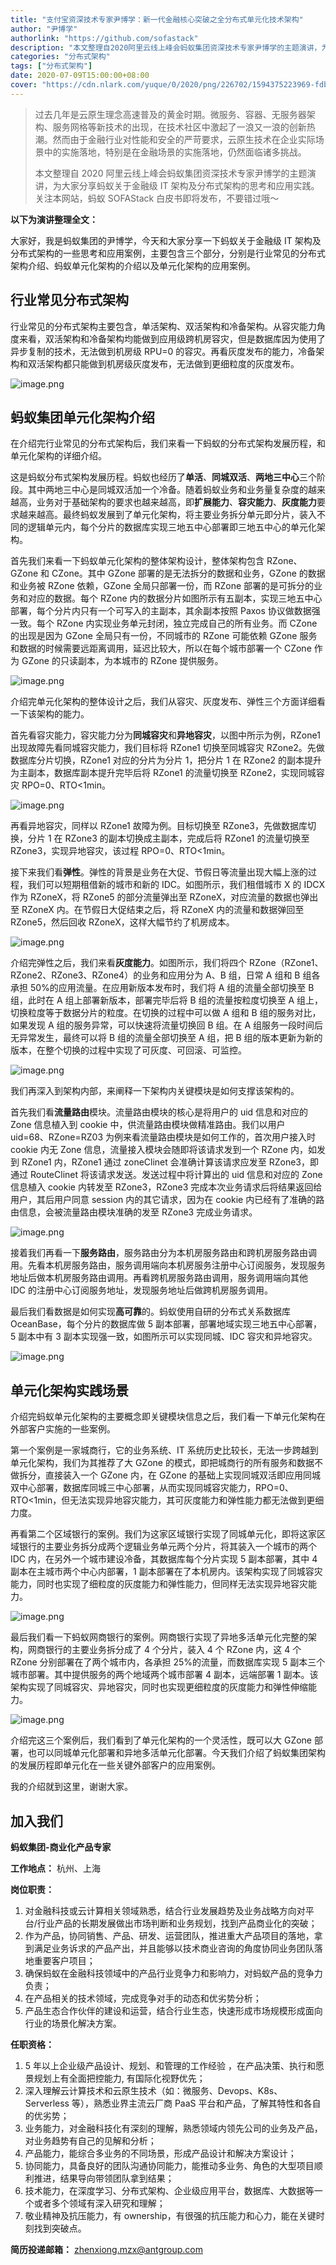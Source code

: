 ```yaml
---
title: "支付宝资深技术专家尹博学：新一代金融核心突破之全分布式单元化技术架构"
author: "尹博学"
authorlink: "https://github.com/sofastack"
description: "本文整理自2020阿里云线上峰会蚂蚁集团资深技术专家尹博学的主题演讲，为大家分享蚂蚁关于金融级 IT 架构及分布式架构的思考和应用实践。"
categories: "分布式架构"
tags: ["分布式架构"]
date: 2020-07-09T15:00:00+08:00
cover: "https://cdn.nlark.com/yuque/0/2020/png/226702/1594375223969-fdba52c1-8129-4298-80aa-71b54e1f3ccd.png"
---
```


> 过去几年是云原生理念高速普及的黄金时期。微服务、容器、无服务器架构、服务网格等新技术的出现，在技术社区中激起了一浪又一浪的创新热潮。然而由于金融行业对性能和安全的严苛要求，云原生技术在企业实际场景中的实施落地，特别是在金融场景的实施落地，仍然面临诸多挑战。
> 
> 本文整理自 2020 阿里云线上峰会蚂蚁集团资深技术专家尹博学的主题演讲，为大家分享蚂蚁关于金融级 IT 架构及分布式架构的思考和应用实践。关注本网站，蚂蚁 SOFAStack 白皮书即将发布，不要错过哦～

**以下为演讲整理全文：**

大家好，我是蚂蚁集团的尹博学，今天和大家分享一下蚂蚁关于金融级 IT 架构及分布式架构的一些思考和应用案例，主要包含三个部分，分别是行业常见的分布式架构介绍、蚂蚁单元化架构的介绍以及单元化架构的应用案例。

## 行业常见分布式架构

行业常见的分布式架构主要包含，单活架构、双活架构和冷备架构。从容灾能力角度来看，双活架构和冷备架构均能做到应用级跨机房容灾，但是数据库因为使用了异步复制的技术，无法做到机房级 RPU=0 的容灾。再看灰度发布的能力，冷备架构和双活架构都只能做到机房级灰度发布，无法做到更细粒度的灰度发布。

![image.png](https://cdn.nlark.com/yuque/0/2020/png/226702/1594374555130-1bb28aa7-297a-4a5a-940b-72bc26582981.png)

## 蚂蚁集团单元化架构介绍

在介绍完行业常见的分布式架构后，我们来看一下蚂蚁的分布式架构发展历程，和单元化架构的详细介绍。

这是蚂蚁分布式架构发展历程。蚂蚁也经历了**单活**、**同城双活**、**两地三中心**三个阶段。其中两地三中心是同城双活加一个冷备。随着蚂蚁业务和业务量复杂度的越来越高，业务对于基础架构的要求也越来越高，即**扩展能力**、**容灾能力**、**灰度能力**要求越来越高。最终蚂蚁发展到了单元化架构，将主要业务拆分单元即分片，装入不同的逻辑单元内，每个分片的数据库实现三地五中心部署即三地五中心的单元化架构。

首先我们来看一下蚂蚁单元化架构的整体架构设计，整体架构包含 RZone、GZone 和 CZone。其中 GZone 部署的是无法拆分的数据和业务，GZone 的数据和业务被 RZone 依赖，GZone 全局只部署一份，而 RZone 部署的是可拆分的业务和对应的数据。每个 RZone 内的数据分片如图所示有五副本，实现三地五中心部署，每个分片内只有一个可写入的主副本，其余副本按照 Paxos 协议做数据强一致。每个 RZone 内实现业务单元封闭，独立完成自己的所有业务。而 CZone 的出现是因为 GZone 全局只有一份，不同城市的 RZone 可能依赖 GZone 服务和数据的时候需要远距离调用，延迟比较大，所以在每个城市部署一个 CZone 作为 GZone 的只读副本，为本城市的 RZone 提供服务。

![image.png](https://cdn.nlark.com/yuque/0/2020/png/226702/1594374621088-6e0fb3d7-8a26-4242-89bc-ac6fa7a75d10.png)

介绍完单元化架构的整体设计之后，我们从容灾、灰度发布、弹性三个方面详细看一下该架构的能力。

首先看容灾能力，容灾能力分为**同城容灾**和**异地容灾**，以图中所示为例，RZone1 出现故障先看同城容灾能力，我们目标将 RZone1 切换至同城容灾 RZone2。先做数据库分片切换，RZone1 对应的分片为分片 1，把分片 1 在 RZone2 的副本提升为主副本，数据库副本提升完毕后将 RZone1 的流量切换至 RZone2，实现同城容灾 RPO=0、RTO<1min。

![image.png](https://cdn.nlark.com/yuque/0/2020/png/226702/1594374630360-be512a55-9f54-457a-96df-8a897d3aff8b.png)

再看异地容灾，同样以 RZone1 故障为例。目标切换至 RZone3，先做数据库切换，分片 1 在 RZone3 的副本切换成主副本，完成后将 RZone1 的流量切换至 RZone3，实现异地容灾，该过程 RPO=0、RTO<1min。

接下来我们看**弹性**。弹性的背景是业务在大促、节假日等流量出现大幅上涨的过程，我们可以短期租借新的城市和新的 IDC。如图所示，我们租借城市 X 的 IDCX 作为 RZoneX，将 RZone5 的部分流量弹出至 RZoneX，对应流量的数据也弹出至 RZoneX 内。在节假日大促结束之后，将 RZoneX 内的流量和数据弹回至 RZone5，然后回收 RZoneX，这样大幅节约了机房成本。

![image.png](https://cdn.nlark.com/yuque/0/2020/png/226702/1594374640122-8a96632b-4cff-4e03-a272-b4a1602bba84.png)

介绍完弹性之后，我们来看**灰度能力**。如图所示，我们将四个 RZone（RZone1、RZone2、RZone3、RZone4）的业务和应用分为 A、B 组，日常 A 组和 B 组各承担 50%的应用流量。在应用新版本发布时，我们将 A 组的流量全部切换至 B 组，此时在 A 组上部署新版本，部署完毕后将 B 组的流量按粒度切换至 A 组上，切换粒度等于数据分片的粒度。在切换的过程中可以做 A 组和 B 组的服务对比，如果发现 A 组的服务异常，可以快速将流量切换回 B 组。在 A 组服务一段时间后无异常发生，最终可以将 B 组的流量全部切换至 A 组，把 B 组的版本更新为新的版本，在整个切换的过程中实现了可灰度、可回滚、可监控。

![image.png](https://cdn.nlark.com/yuque/0/2020/png/226702/1594374648450-b552ae7c-78c0-4f07-9ff9-f24d4cfe7e60.png)

我们再深入到架构内部，来阐释一下架构内关键模块是如何支撑该架构的。

首先我们看**流量路由**模块。流量路由模块的核心是将用户的 uid 信息和对应的 Zone 信息植入到 cookie 中，供流量路由模块做精准路由。我们以用户 uid=68、RZone=RZ03 为例来看流量路由模块是如何工作的，首次用户接入时 cookie 内无 Zone 信息，流量接入模块会随即将该请求发到一个 RZone 内，如发到 RZone1 内，RZone1 通过 zoneClinet 会准确计算该请求应发至 RZone3，即通过 RouteClinet 将该请求发送。发送过程中将计算出的 uid 信息和对应的 Zone 信息植入 cookie 内转发至 RZone3，RZone3 完成本次业务请求后将结果返回给用户，其后用户同意 session 内的其它请求，因为在 cookie 内已经有了准确的路由信息，会被流量路由模块准确的发至 RZone3 完成业务请求。

![image.png](https://cdn.nlark.com/yuque/0/2020/png/226702/1594374657765-0209e989-19db-43b1-bca2-430209e3e71e.png)

接着我们再看一下**服务路由**，服务路由分为本机房服务路由和跨机房服务路由调用。先看本机房服务路由，服务调用端向本机房服务注册中心订阅服务，发现服务地址后做本机房服务路由调用。再看跨机房服务路由调用，服务调用端向其他 IDC 的注册中心订阅服务地址，发现服务地址后做跨机房服务调用。

最后我们看数据是如何实现**高可靠**的。蚂蚁使用自研的分布式关系数据库 OceanBase，每个分片的数据库做 5 副本部署，部署地域实现三地五中心部署，5 副本中有 3 副本实现强一致，如图所示可以实现同城、IDC 容灾和异地容灾。

![image.png](https://cdn.nlark.com/yuque/0/2020/png/226702/1594374666702-1ddd0713-9d9b-42f1-a01a-e98ba8e11c1c.png)

## 单元化架构实践场景

介绍完蚂蚁单元化架构的主要概念即关键模块信息之后，我们看一下单元化架构在外部客户实施的一些案例。

第一个案例是一家城商行，它的业务系统、IT 系统历史比较长，无法一步跨越到单元化架构，我们为其推荐了大 GZone 的模式，即把城商行的所有服务和数据不做拆分，直接装入一个 GZone 内，在 GZone 的基础上实现同城双活即应用同城双中心部署，数据库同城三中心部署，从而实现同城容灾能力，RPO=0、RTO<1min，但无法实现异地容灾能力，其可灰度能力和弹性能力都无法做到更细力度。

再看第二个区域银行的案例。我们为这家区域银行实现了同城单元化，即将这家区域银行的主要业务拆分成两个逻辑业务单元两个分片，将其装入一个城市的两个 IDC 内，在另外一个城市建设冷备，其数据库每个分片实现 5 副本部署，其中 4 副本在主城市两个中心内部署，1 副本部署在了本机房内。该架构实现了同城容灾能力，同时也实现了细粒度的灰度能力和弹性能力，但同样无法实现异地容灾能力。

![image.png](https://cdn.nlark.com/yuque/0/2020/png/226702/1594374674660-a6c79dfa-8176-4fe1-b535-a46faea09560.png)

最后我们看一下蚂蚁网商银行的案例。网商银行实现了异地多活单元化完整的架构，网商银行的主要业务拆分成了 4 个分片，装入 4 个 RZone 内，这 4 个 RZone 分别部署在了两个城市内，各承担 25%的流量，而数据库实现 5 副本三个城市部署。其中提供服务的两个地域两个城市部署 4 副本，远端部署 1 副本。该架构实现了同城容灾、异地容灾，同时也实现更细粒度的灰度能力和弹性伸缩能力。

![image.png](https://cdn.nlark.com/yuque/0/2020/png/226702/1594374682748-b650cd90-10d5-4edb-b402-c902eea64a2b.png)

介绍完这三个案例后，我们看到了单元化架构的一个灵活性，既可以大 GZone 部署，也可以同城单元化部署和异地多活单元化部署。今天我们介绍了蚂蚁集团架构的发展历程即单元化在一些关键外部客户的应用案例。

我的介绍就到这里，谢谢大家。

## 加入我们

**蚂蚁集团-商业化产品专家**

**工作地点：** 杭州、上海

**岗位职责：**

1. 对金融科技或云计算相关领域熟悉，结合行业发展趋势及业务战略方向对平台/行业产品的长期发展做出市场判断和业务规划，找到产品商业化的突破；
1. 作为产品，协同销售、产品、研发、运营团队，推进重大产品项目的落地，拿到满足业务诉求的产品产出，并且能够以技术商业咨询的角度协同业务团队落地重要客户项目；
1. 确保蚂蚁在金融科技领域中的产品行业竞争力和影响力，对蚂蚁产品的竞争力负责；
1. 在产品相关的技术领域，完成竞争对手的动态和优劣势分析；
1. 产品生态合作伙伴的建设和运营，结合行业生态，快速形成市场规模形成面向行业的场景化解决方案。

**任职资格：**

1. 5 年以上企业级产品设计、规划、和管理的工作经验 ，在产品决策、执行和愿景规划上有全面把控能力, 有国际化视野优先；
1. 深入理解云计算技术和云原生技术（如：微服务、Devops、K8s、Serverless 等），熟悉业界主流云厂商 PaaS 平台和产品，了解其特性和各自的优劣势；
1. 业务能力，对金融科技化有深刻的理解，熟悉领域内领先公司的业务及产品，对业务趋势有自己的见解和分析；
1. 产品能力，能综合多业务的不同场景，形成产品设计和解决方案设计；
1. 协同能力，具备良好的团队沟通协同能力，能推动多业务、角色的大型项目顺利推进，结果导向带领团队拿到结果；
1. 技术能力，在深度学习、分布式架构、企业级应用平台，数据库、大数据等一个或者多个领域有深入研究和理解；
1. 敬业精神及抗压能力，有 ownership，有很强的抗压能力和心力，能在关键时刻找到突破点。

**简历投递邮箱：** zhenxiong.mzx@antgroup.com
